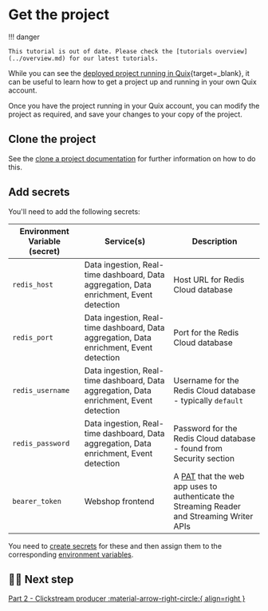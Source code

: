 # Get the project

!!! danger

    This tutorial is out of date. Please check the [tutorials overview](../overview.md) for our latest tutorials.

While you can see the [deployed project running in Quix](https://portal.cloud.quix.io/pipeline?workspace=demo-clickstreamanalysis-prod&token=pat-b88b3caf912641a1b0fa8b47b262868b){target=_blank}, it can be useful to learn how to get a project up and running in your own Quix account. 

Once you have the project running in your Quix account, you can modify the project as required, and save your changes to your copy of the project. 

## Clone the project

See the [clone a project documentation](../../create/clone-project.md) for further information on how to do this.

## Add secrets

You'll need to add the following secrets:

| Environment Variable (secret) | Service(s) | Description|
|---|---|---|
| `redis_host` | Data ingestion, Real-time dashboard, Data aggregation, Data enrichment, Event detection | Host URL for Redis Cloud database |
| `redis_port` | Data ingestion, Real-time dashboard, Data aggregation, Data enrichment, Event detection | Port for the Redis Cloud database |
| `redis_username` | Data ingestion, Real-time dashboard, Data aggregation, Data enrichment, Event detection | Username for the Redis Cloud database - typically `default`|
| `redis_password` | Data ingestion, Real-time dashboard, Data aggregation, Data enrichment, Event detection | Password for the Redis Cloud database - found from Security section |
| `bearer_token` | Webshop frontend | A [PAT](../../develop/authentication/personal-access-token.md) that the web app uses to authenticate the Streaming Reader and Streaming Writer APIs |

You need to [create secrets](../../deploy/secrets-management.md) for these and then assign them to the corresponding [environment variables](../../deploy/environment-variables.md).

## 🏃‍♀️ Next step

[Part 2 - Clickstream producer :material-arrow-right-circle:{ align=right }](clickstream-producer.md)
